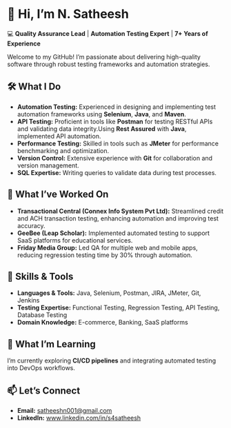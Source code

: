 # 👋 Hi, I’m **N. Satheesh**  
💻 **Quality Assurance Lead** | **Automation Testing Expert** | **7+ Years of Experience**

Welcome to my GitHub! I’m passionate about delivering high-quality software through robust testing frameworks and automation strategies.

## 🛠️ **What I Do**
- **Automation Testing:** Experienced in designing and implementing test automation frameworks using **Selenium**, **Java**, and **Maven**.
- **API Testing:** Proficient in tools like **Postman** for testing RESTful APIs and validating data integrity.Using **Rest Assured** with **Java**, implemented API automation.
- **Performance Testing:** Skilled in tools such as **JMeter** for performance benchmarking and optimization.
- **Version Control:** Extensive experience with **Git** for collaboration and version management.
- **SQL Expertise:** Writing queries to validate data during test processes.

## 🚀 **What I’ve Worked On**
- **Transactional Central (Connex Info System Pvt Ltd):** Streamlined credit and ACH transaction testing, enhancing automation and improving test accuracy.
- **GeeBee (Leap Scholar):** Implemented automated testing to support SaaS platforms for educational services.
- **Friday Media Group:** Led QA for multiple web and mobile apps, reducing regression testing time by 30% through automation.

## 🌟 **Skills & Tools**
- **Languages & Tools:** Java, Selenium, Postman, JIRA, JMeter, Git, Jenkins
- **Testing Expertise:** Functional Testing, Regression Testing, API Testing, Database Testing
- **Domain Knowledge:** E-commerce, Banking, SaaS platforms

## 🌱 **What I’m Learning**
I’m currently exploring **CI/CD pipelines** and integrating automated testing into DevOps workflows.

## 📫 **Let’s Connect**
- **Email:** [satheeshn001@gmail.com](mailto:satheeshn001@gmail.com)
- **LinkedIn:** www.linkedin.com/in/s4satheesh
